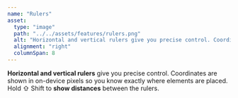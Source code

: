 ```yaml
---
name: "Rulers"
asset:
  type: "image"
  path: "../../assets/features/rulers.png"
  alt: "Horizontal and vertical rulers give you precise control. Coordinates are shown in on-device pixels so you know exactly where elements are placed."
  alignment: "right"
  columnSpan: 8
---
```


**Horizontal and vertical rulers** give you precise control. Coordinates are shown in on-device pixels so you know exactly where elements are placed. Hold ⇧ Shift to **show distances** between the rulers.
